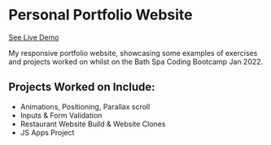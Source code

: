 # Personal Portfolio Website

[See Live Demo](https://nazhudha.github.io/Portfolio-Website/)

My responsive portfolio website, showcasing some examples of exercises and projects worked on whilst on the Bath Spa Coding Bootcamp Jan 2022.

## Projects Worked on Include: 
- Animations, Positioning, Parallax scroll
- Inputs & Form Validation 
- Restaurant Website Build & Website Clones
- JS Apps Project